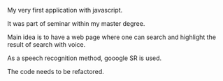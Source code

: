 My very first application with javascript. 

It was part of seminar within my master degree. 

Main idea is to have a web page where one can search and highlight the result of search with voice. 

As a speech recognition method, gooogle SR is used. 

The code needs to be refactored. 
